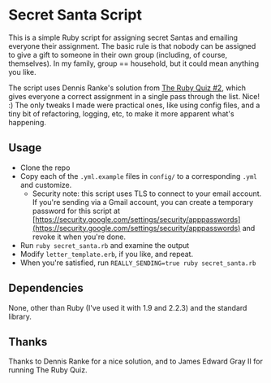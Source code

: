 # Secret Santa Script

This is a simple Ruby script for assigning secret Santas and emailing everyone their assignment. The basic rule is that nobody can be assigned to give a gift to someone in their own group (including, of course, themselves). In my family, group == household, but it could mean anything you like.

The script uses Dennis Ranke's solution from [The Ruby Quiz #2](http://www.rubyquiz.com/quiz2.html), which gives everyone a correct assignment in a single pass through the list. Nice! :) The only tweaks I made were practical ones, like using config files, and a tiny bit of refactoring, logging, etc, to make it more apparent what's happening.

## Usage

- Clone the repo
- Copy each of the `.yml.example` files in `config/` to a corresponding `.yml` and customize.
  - Security note: this script uses TLS to connect to your email account. If you're sending via a Gmail account, you can create a temporary password for this script at [https://security.google.com/settings/security/apppasswords](https://security.google.com/settings/security/apppasswords) and revoke it when you're done.
- Run `ruby secret_santa.rb` and examine the output
- Modify `letter_template.erb`, if you like, and repeat.
- When you're satisfied, run `REALLY_SENDING=true ruby secret_santa.rb`

## Dependencies

None, other than Ruby (I've used it with 1.9 and 2.2.3) and the standard library.

## Thanks

Thanks to Dennis Ranke for a nice solution, and to James Edward Gray II for running The Ruby Quiz.
